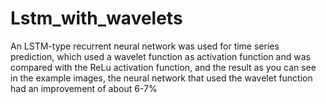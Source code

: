 # Lstm_with_wavelets
An LSTM-type recurrent neural network was used for time series prediction, which used a wavelet function as activation function and was compared with the ReLu activation function, and the result as you can see in the example images, the neural network that used the wavelet function had an improvement of about 6-7%
